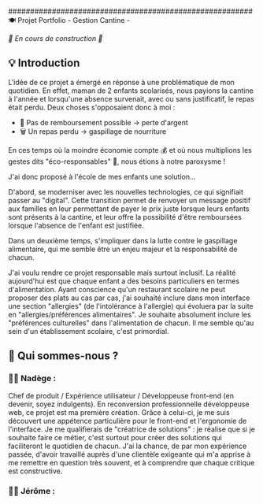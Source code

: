 ######################################################## 🍽️ Projet Portfolio - Gestion Cantine - 

*🚧 En cours de construction 🚧*

## 💡 Introduction

L'idée de ce projet a émergé en réponse à une problématique de mon quotidien. En effet, maman de 2 enfants scolarisés, nous payions la cantine à l'année et lorsqu'une absence survenait, avec ou sans justificatif, le repas était perdu. Deux choses s'opposaient donc à moi :
- 💸 Pas de remboursement possible → perte d'argent
- 🗑️ Un repas perdu → gaspillage de nourriture

En ces temps où la moindre économie compte 💰 et où nous multiplions les gestes dits "éco-responsables" 🌱, nous étions à notre paroxysme !

J'ai donc proposé à l'école de mes enfants une solution...

D'abord, se moderniser avec les nouvelles technologies, ce qui signifiait passer au "digital". Cette transition permet de renvoyer un message positif aux familles en leur permettant de payer le prix juste lorsque leurs enfants sont présents à la cantine, et leur offre la possibilité d'être remboursées lorsque l'absence de l'enfant est justifiée.

Dans un deuxième temps, s'impliquer dans la lutte contre le gaspillage alimentaire, qui me semble être un enjeu majeur et la responsabilité de chacun.

J'ai voulu rendre ce projet responsable mais surtout inclusif. La réalité aujourd'hui est que chaque enfant a des besoins particuliers en termes d'alimentation. Ayant conscience qu'un restaurant scolaire ne peut proposer des plats au cas par cas, j'ai souhaité inclure dans mon interface une section "allergies" (de l'intolérance à l'allergie) qui évoluera par la suite en "allergies/préférences alimentaires". Je souhaite absolument inclure les "préférences culturelles" dans l'alimentation de chacun. Il me semble qu'au sein d'un établissement scolaire, c'est primordial.

## 👥 Qui sommes-nous ?

### 👩‍💻 Nadège : 
Chef de produit / Expérience utilisateur / Développeuse front-end (en devenir, soyez indulgents). En reconversion professionnelle développeuse web, ce projet est ma première création. Grâce à celui-ci, je me suis découvert une appétence particulière pour le front-end et l'ergonomie de l'interface. Je me qualifierais de "créatrice de solutions" : je réalise que si je souhaite faire ce métier, c'est surtout pour créer des solutions qui faciliteront le quotidien de chacun. J'ai la chance, de par mon expérience passée, d'avoir travaillé auprès d'une clientèle exigeante qui m'a apprise à me remettre en question très souvent, et à comprendre que chaque critique est constructive.

### 👨‍💻 Jérôme :
